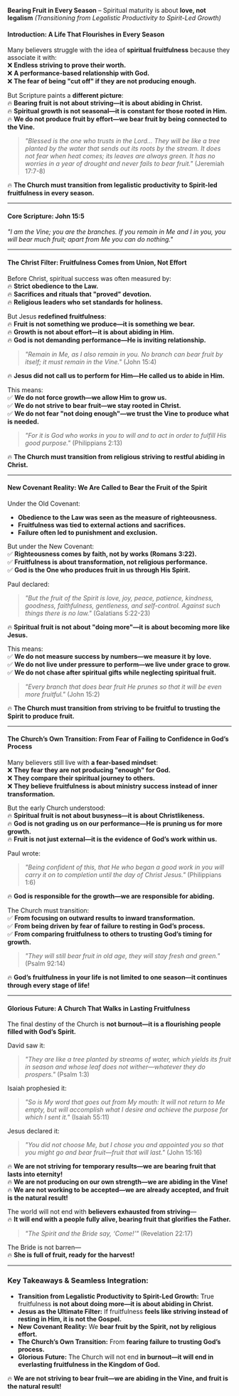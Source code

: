 **Bearing Fruit in Every Season** – Spiritual maturity is about **love, not legalism**
_(Transitioning from Legalistic Productivity to Spirit-Led Growth)_

#### **Introduction: A Life That Flourishes in Every Season**

Many believers struggle with the idea of **spiritual fruitfulness** because they associate it with:  
❌ **Endless striving to prove their worth.**  
❌ **A performance-based relationship with God.**  
❌ **The fear of being "cut off" if they are not producing enough.**

But Scripture paints a **different picture**:  
🔥 **Bearing fruit is not about striving—it is about abiding in Christ.**  
🔥 **Spiritual growth is not seasonal—it is constant for those rooted in Him.**  
🔥 **We do not produce fruit by effort—we bear fruit by being connected to the Vine.**

> _"Blessed is the one who trusts in the Lord… They will be like a tree planted by the water that sends out its roots by the stream. It does not fear when heat comes; its leaves are always green. It has no worries in a year of drought and never fails to bear fruit."_ (Jeremiah 17:7-8)

🔥 **The Church must transition from legalistic productivity to Spirit-led fruitfulness in every season.**

---

#### **Core Scripture: John 15:5**

_"I am the Vine; you are the branches. If you remain in Me and I in you, you will bear much fruit; apart from Me you can do nothing."_

---

#### **The Christ Filter: Fruitfulness Comes from Union, Not Effort**

Before Christ, spiritual success was often measured by:  
🔥 **Strict obedience to the Law.**  
🔥 **Sacrifices and rituals that "proved" devotion.**  
🔥 **Religious leaders who set standards for holiness.**

But Jesus **redefined fruitfulness**:  
🔥 **Fruit is not something we produce—it is something we bear.**  
🔥 **Growth is not about effort—it is about abiding in Him.**  
🔥 **God is not demanding performance—He is inviting relationship.**

> _"Remain in Me, as I also remain in you. No branch can bear fruit by itself; it must remain in the Vine."_ (John 15:4)

🔥 **Jesus did not call us to perform for Him—He called us to abide in Him.**

This means:  
✅ **We do not force growth—we allow Him to grow us.**  
✅ **We do not strive to bear fruit—we stay rooted in Christ.**  
✅ **We do not fear "not doing enough"—we trust the Vine to produce what is needed.**

> _"For it is God who works in you to will and to act in order to fulfill His good purpose."_ (Philippians 2:13)

🔥 **The Church must transition from religious striving to restful abiding in Christ.**

---

#### **New Covenant Reality: We Are Called to Bear the Fruit of the Spirit**

Under the Old Covenant:

- **Obedience to the Law was seen as the measure of righteousness.**
- **Fruitfulness was tied to external actions and sacrifices.**
- **Failure often led to punishment and exclusion.**

But under the New Covenant:  
✅ **Righteousness comes by faith, not by works (Romans 3:22).**  
✅ **Fruitfulness is about transformation, not religious performance.**  
✅ **God is the One who produces fruit in us through His Spirit.**

Paul declared:

> _"But the fruit of the Spirit is love, joy, peace, patience, kindness, goodness, faithfulness, gentleness, and self-control. Against such things there is no law."_ (Galatians 5:22-23)

🔥 **Spiritual fruit is not about "doing more"—it is about becoming more like Jesus.**

This means:  
✅ **We do not measure success by numbers—we measure it by love.**  
✅ **We do not live under pressure to perform—we live under grace to grow.**  
✅ **We do not chase after spiritual gifts while neglecting spiritual fruit.**

> _"Every branch that does bear fruit He prunes so that it will be even more fruitful."_ (John 15:2)

🔥 **The Church must transition from striving to be fruitful to trusting the Spirit to produce fruit.**

---

#### **The Church’s Own Transition: From Fear of Failing to Confidence in God’s Process**

Many believers still live with **a fear-based mindset**:  
❌ **They fear they are not producing "enough" for God.**  
❌ **They compare their spiritual journey to others.**  
❌ **They believe fruitfulness is about ministry success instead of inner transformation.**

But the early Church understood:  
🔥 **Spiritual fruit is not about busyness—it is about Christlikeness.**  
🔥 **God is not grading us on our performance—He is pruning us for more growth.**  
🔥 **Fruit is not just external—it is the evidence of God’s work within us.**

Paul wrote:

> _"Being confident of this, that He who began a good work in you will carry it on to completion until the day of Christ Jesus."_ (Philippians 1:6)

🔥 **God is responsible for the growth—we are responsible for abiding.**

The Church must transition:  
✅ **From focusing on outward results to inward transformation.**  
✅ **From being driven by fear of failure to resting in God’s process.**  
✅ **From comparing fruitfulness to others to trusting God’s timing for growth.**

> _"They will still bear fruit in old age, they will stay fresh and green."_ (Psalm 92:14)

🔥 **God’s fruitfulness in your life is not limited to one season—it continues through every stage of life!**

---

#### **Glorious Future: A Church That Walks in Lasting Fruitfulness**

The final destiny of the Church is **not burnout—it is a flourishing people filled with God’s Spirit.**

David saw it:

> _"They are like a tree planted by streams of water, which yields its fruit in season and whose leaf does not wither—whatever they do prospers."_ (Psalm 1:3)

Isaiah prophesied it:

> _"So is My word that goes out from My mouth: It will not return to Me empty, but will accomplish what I desire and achieve the purpose for which I sent it."_ (Isaiah 55:11)

Jesus declared it:

> _"You did not choose Me, but I chose you and appointed you so that you might go and bear fruit—fruit that will last."_ (John 15:16)

🔥 **We are not striving for temporary results—we are bearing fruit that lasts into eternity!**  
🔥 **We are not producing on our own strength—we are abiding in the Vine!**  
🔥 **We are not working to be accepted—we are already accepted, and fruit is the natural result!**

The world will not end with **believers exhausted from striving**—  
🔥 **It will end with a people fully alive, bearing fruit that glorifies the Father.**

> _"The Spirit and the Bride say, ‘Come!’"_ (Revelation 22:17)

The Bride is not barren—  
🔥 **She is full of fruit, ready for the harvest!**

---

### **Key Takeaways & Seamless Integration:**

- **Transition from Legalistic Productivity to Spirit-Led Growth:** True fruitfulness **is not about doing more—it is about abiding in Christ.**
- **Jesus as the Ultimate Filter:** If fruitfulness **feels like striving instead of resting in Him, it is not the Gospel.**
- **New Covenant Reality:** We **bear fruit by the Spirit, not by religious effort.**
- **The Church’s Own Transition:** From **fearing failure to trusting God’s process.**
- **Glorious Future:** The Church will not end **in burnout—it will end in everlasting fruitfulness in the Kingdom of God.**

🔥 **We are not striving to bear fruit—we are abiding in the Vine, and fruit is the natural result!**